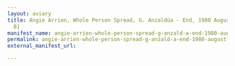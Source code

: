```yaml
---
layout: aviary
title: Angie Arrien, Whole Person Spread, G. Anzaldúa - End, 1980 August 21 [Side
  B]
manifest_name: angie-arrien-whole-person-spread-g-anzald-a-end-1980-august-21-side-b-
permalink: angie-arrien-whole-person-spread-g-anzald-a-end-1980-august-21-side-b-
external_manifest_url: 

---
```

<!-- Add an essay or interpretive material below this line,
using HTML or markdown.  Do not modify this file above this line -->
